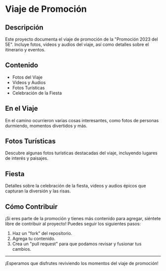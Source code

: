 # Viaje de Promoción

## Descripción
Este proyecto documenta el viaje de promoción de la "Promoción 2023 del 5E". Incluye fotos, videos y audios del viaje, así como detalles sobre el itinerario y eventos.

## Contenido
- Fotos del Viaje
- Videos y Audios
- Fotos Turísticas
- Celebración de la Fiesta

## En el Viaje
En el camino ocurrieron varias cosas interesantes, como fotos de personas durmiendo, momentos divertidos y más.

## Fotos Turísticas
Descubre algunas fotos turísticas destacadas del viaje, incluyendo lugares de interés y paisajes.

## Fiesta
Detalles sobre la celebración de la fiesta, videos y audios épicos que capturan la diversión y las risas.

## Cómo Contribuir
¡Si eres parte de la promoción y tienes más contenido para agregar, siéntete libre de contribuir al proyecto! Puedes seguir los siguientes pasos:
1. Haz un "fork" del repositorio.
2. Agrega tu contenido.
3. Crea un "pull request" para que podamos revisar y fusionar tus cambios.


---

¡Esperamos que disfrutes reviviendo los momentos del viaje de promoción!
